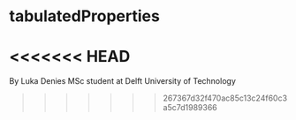 # tabulatedProperties
<<<<<<< HEAD
=======
By Luka Denies
MSc student at Delft University of Technology
>>>>>>> 267367d32f470ac85c13c24f60c3a5c7d1989366
